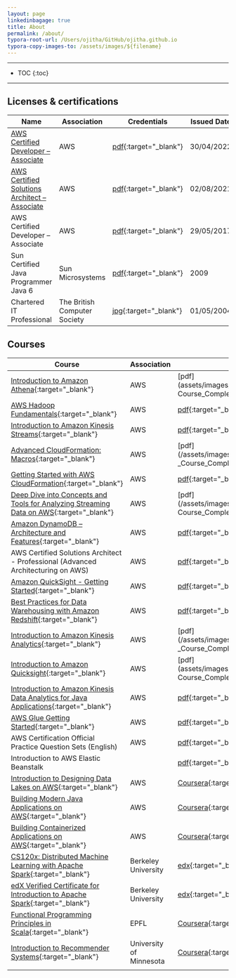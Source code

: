 ```yaml
---
layout: page
linkedinbagage: true
title: About
permalink: /about/
typora-root-url: /Users/ojitha/GitHub/ojitha.github.io
typora-copy-images-to: /assets/images/${filename}
---
```


------

* TOC
{:toc}
------

## Licenses & certifications

| Name                                                         | Association                  | Credentials                                                  | Issued Date |
| ------------------------------------------------------------ | ---------------------------- | ------------------------------------------------------------ | ----------- |
| [AWS Certified Developer – Associate](https://www.credly.com/badges/43e197d0-a515-4cf8-9aca-7788b355613a?source=linked_in_profile) | AWS                          | [pdf](/assets/images/about/AWS_Developer_Associate_2022.pdf){:target="_blank"} | 30/04/2022  |
| [AWS Certified Solutions Architect – Associate](https://www.credly.com/badges/f4f2e4a3-f826-4aae-8ea5-b4d0e6d39a10?source=linked_in_profile) | AWS                          | [pdf](/assets/images/about/Solutions_Architect_Associate_2021.pdf){:target="_blank"} | 02/08/2021  |
| AWS Certified Developer – Associate                          | AWS                          | [pdf](/assets/images/about/Developer_Associate_certificate_2017.pdf){:target="_blank"} | 29/05/2017  |
| Sun Certified Java Programmer Java 6                         | Sun Microsystems             | [pdf](/assets/images/about/Sun_Certified.pdf){:target="_blank"} | 2009        |
| Chartered IT Professional                                    | The British Computer Society | [jpg](./assets/images/about/BCS_CITP.jpg){:target="_blank"}  | 01/05/2004  |

## Courses

| Course                                                       | Association             | Credentials                                                  | Issued Date |
| ------------------------------------------------------------ | ----------------------- | ------------------------------------------------------------ | ----------- |
| [Introduction to Amazon Athena](https://explore.skillbuilder.aws/learn/course/152){:target="_blank"} | AWS                     | [pdf](assets/images/about/152_3_1510486_1700984961_AWS Course_Completion_Certificate.pdf){:target="_blank"} | 16/10/2023  |
| [AWS Hadoop Fundamentals](https://explore.skillbuilder.aws/learn/course/43){:target="_blank"} | AWS                     | [pdf](/assets/images/about/43_3_1510486_1697259883_AWS_Course_Completion_Certificate.pdf){:target="_blank"} | 11/09/2023  |
| [Introduction to Amazon Kinesis Streams](https://explore.skillbuilder.aws/learn/course/157){:target="_blank"} | AWS                     | [pdf](assets/images/about/157_3_1510486_1700984962_AWS_Course_Completion_Certificate.pdf){:target="_blank"} | 09/09/2023  |
| [Advanced CloudFormation: Macros](https://explore.skillbuilder.aws/learn/course/113){:target="_blank"} | AWS                     | [pdf](/assets/images/about/113_3_1510486_1700984960_AWS _Course_Completion_Certificate.pdf){:target="_blank"} | 10/07/2023  |
| [Getting Started with AWS CloudFormation](https://explore.skillbuilder.aws/learn/course/3627){:target="_blank"} | AWS                     | [pdf](assets/images/about/3627_3_1510486_1700984963_AWS_Course_Completion_Certificate.pdf){:target="_blank"} | 10/07/2023  |
| [Deep Dive into Concepts and Tools for Analyzing Streaming Data on AWS](https://explore.skillbuilder.aws/learn/course/138){:target="_blank"} | AWS                     | [pdf](/assets/images/about/138_3_1510486_1697259885_AWS Course_Completion_Certificate.pdf){:target="_blank"} | 10/09/2023  |
| [Amazon DynamoDB – Architecture and Features](https://explore.skillbuilder.aws/learn/course/50){:target="_blank"} | AWS                     | [pdf](/assets/images/about/50_3_1510486_1700984958_AWS_Course_Completion_Certificate.pdf){:target="_blank"} | 29/06/2023  |
| AWS Certified Solutions Architect - Professional (Advanced Architecturing on AWS) | AWS                     | [pdf](/assets/images/about/ADVANCED_ARCHITECTING_ON_AWS.pdf){:target="_blank"} | 05/06/2023  |
| [Amazon QuickSight - Getting Started](https://explore.skillbuilder.aws/learn/course/14908){:target="_blank"} | AWS                     | [pdf](assets/images/about/14908_3_1510486_1700984964_AWS_Course_Completion_Certificate.pdf){:target="_blank"} | 14/04/2023  |
| [Best Practices for Data Warehousing with Amazon Redshift](https://explore.skillbuilder.aws/learn/course/100){:target="_blank"} | AWS                     | [pdf](/assets/images/about/100_3_1510486_1700984959_AWS_Course_Completion_Certificate.pdf){:target="_blank"} | 09/03/2023  |
| [Introduction to Amazon Kinesis Analytics](https://explore.skillbuilder.aws/learn/course/131){:target="_blank"} | AWS                     | [pdf](/assets/images/about/131_3_1510486_1700984960_AWS _Course_Completion_Certificate.pdf){:target="_blank"} | 15/05/2022  |
| [Introduction to Amazon Quicksight](https://explore.skillbuilder.aws/learn/course/137){:target="_blank"} | AWS                     | [pdf](assets/images/about/137_3_1510486_1700984961_AWS Course_Completion_Certificate.pdf){:target="_blank"} | 22/08/2022  |
| [Introduction to Amazon Kinesis Data Analytics for Java Applications](https://explore.skillbuilder.aws/learn/course/384){:target="_blank"} | AWS                     | [pdf](assets/images/about/384_3_1510486_1700984962_AWS_Course_Completion_Certificate.pdf){:target="_blank"} | 15/05/2022  |
| [AWS Glue Getting Started](https://explore.skillbuilder.aws/learn/course/8171){:target="_blank"} | AWS                     | [pdf](assets/images/about/8171_3_1510486_1700984964_AWS_Course_Completion_Certificate.pdf){:target="_blank"} | 15/05/2022  |
| AWS Certification Official Practice Question Sets (English)  | AWS                     | [pdf](assets/images/about/9153_3_1510486_1651121816_AWS_Course_Completion_Certificate.pdf){:target="_blank"} | 28/04/2022  |
| Introduction to AWS Elastic Beanstalk                        |                         | [pdf](assets/images/about/184_3_1510486_1700984962_AWS_Course_Completion_Certificate.pdf){:target="_blank"} | 02/04/2022  |
| [Introduction to Designing Data Lakes on AWS](https://www.coursera.org/account/accomplishments/records/DYBF9YW7WC4D){:target="_blank"} | AWS                     | [Coursera](/assets/images/about/Coursera_DYBF9YW7WC4D.pdf){:target="_blank"} | 06/2021     |
| [Building Modern Java Applications on AWS](https://www.coursera.org/account/accomplishments/records/Z2S9MBWB2JPT){:target="_blank"} | AWS                     | [Coursera](/assets/images/about/Coursera_Z2S9MBWB2JPT.pdf){:target="_blank"} | 03/2021     |
| [Building Containerized Applications on AWS](https://www.coursera.org/account/accomplishments/records/VCQY7EKLAUXW){:target="_blank"} | AWS                     | [Coursera](/assets/images/about/Coursera_VCQY7EKLAUXW.pdf){:target="_blank"} | 06/2020     |
| [CS120x: Distributed Machine Learning with Apache Spark](https://courses.edx.org/certificates/2fd76bd1bd7142fea5d427213b44ff60){:target="_blank"} | Berkeley University     | [edx](/assets/images/about/Spark_distributed_ML.png){:target="_blank"} | 08/2016     |
| [edX Verified Certificate for Introduction to Apache Spark](https://courses.edx.org/certificates/6e14fca436b148569d1119d20c9ccad1){:target="_blank"} | Berkeley University     | [edx](./assets/images/about/spark_intro.png){:target="_blank"} | 06/2016     |
| [Functional Programming Principles in Scala](https://www.coursera.org/account/accomplishments/records/2BMLP7JQGUTW){:target="_blank"} | EPFL                    | [Coursera](/assets/images/about/Coursera_2BMLP7JQGUTW.pdf){:target="_blank"} | 07/2016     |
| [Introduction to Recommender Systems](https://www.coursera.org/account/accomplishments/records/LU8A57ZX89HG){:target="_blank"} | University of Minnesota | [Coursera](assets/images/about/Coursera_LU8A57ZX89HG.pdf){:target="_blank"} | 10/2015     |
|                                                              |                         |                                                              |             |

